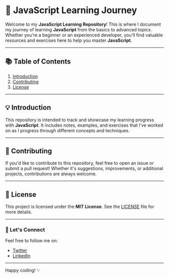 # 🚀 JavaScript Learning Journey

Welcome to my **JavaScript Learning Repository**! This is where I document my journey of learning **JavaScript** from the basics to advanced topics. Whether you're a beginner or an experienced developer, you'll find valuable resources and exercises here to help you master **JavaScript**.

---

## 📚 Table of Contents

1. [Introduction](/Introduction/main.md)
5. [Contributing](#Contributing)
6. [License](/LICENSE)

---

## 💡 Introduction

This repository is intended to track and showcase my learning progress with **JavaScript**. It includes notes, examples, and exercises that I’ve worked on as I progress through different concepts and techniques.

---

## 🤝 Contributing

If you'd like to contribute to this repository, feel free to open an issue or submit a pull request! Whether it's suggestions, improvements, or additional projects, contributions are always welcome.

---

## 📄 License

This project is licensed under the **MIT License**. See the [LICENSE](./LICENSE) file for more details.

---

### 💬 Let's Connect

Feel free to follow me on:

- [Twitter](https://twitter.com/yourhandle)
- [LinkedIn](https://linkedin.com/in/yourprofile)

---

Happy coding! ✨
